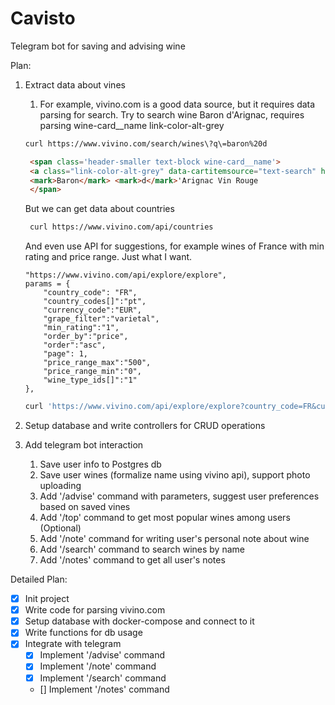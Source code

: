 # Cavisto
Telegram bot for saving and advising wine

Plan:
1. Extract data about vines
   1. For example, vivino.com is a good data source, but it requires data parsing for search.
   Try to search wine Baron d'Arignac, requires parsing wine-card__name link-color-alt-grey
    ```bash
   curl https://www.vivino.com/search/wines\?q\=baron%20d
   ```
   ```html
    <span class='header-smaller text-block wine-card__name'>
    <a class="link-color-alt-grey" data-cartitemsource="text-search" href="/wines/1474107"><span class='bold'>
    <mark>Baron</mark> <mark>d</mark>'Arignac Vin Rouge
    </span>
    ```
   But we can get data about countries
   ```bash
    curl https://www.vivino.com/api/countries
    ```
   And even use API for suggestions, for example wines of France with min rating and price range. Just what I want.
    ```
    "https://www.vivino.com/api/explore/explore",
    params = {
        "country_code": "FR",
        "country_codes[]":"pt",
        "currency_code":"EUR",
        "grape_filter":"varietal",
        "min_rating":"1",
        "order_by":"price",
        "order":"asc",
        "page": 1,
        "price_range_max":"500",
        "price_range_min":"0",
        "wine_type_ids[]":"1"
    },
    ```
   ```bash
   curl 'https://www.vivino.com/api/explore/explore?country_code=FR&currency_code=EUR&min_rating=3&price_range_mix=7&price_range_max=20&order_by=price&order=asc'
    ```
2. Setup database and write controllers for CRUD operations   

3. Add telegram bot interaction
   1. Save user info to Postgres db
   2. Save user wines (formalize name using vivino api), support photo uploading
   3. Add '/advise' command with parameters, suggest user preferences based on saved vines
   4. Add '/top' command to get most popular wines among users (Optional)
   5. Add '/note' command for writing user's personal note about wine
   6. Add '/search' command to search wines by name
   7. Add '/notes' command to get all user's notes



Detailed Plan:
- [x] Init project
- [x] Write code for parsing vivino.com
- [x] Setup database with docker-compose and connect to it
- [x] Write functions for db usage
- [x] Integrate with telegram
  - [x] Implement '/advise' command
  - [x] Implement '/note' command
  - [x] Implement '/search' command
  - []  Implement '/notes' command 
